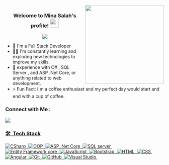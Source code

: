 <img width="250" align="right" src="https://c.tenor.com/_DOBjnGspYAAAAAM/code-coding.gif">

<h3 align="center">
  Welcome to Mina Salah's profile!
  <img src="https://media.giphy.com/media/hvRJCLFzcasrR4ia7z/giphy.gif" width="28">
</h3>

<!-- Typing SVG by DenverCoder1 - https://github.com/DenverCoder1/readme-typing-svg -->
<p align="center">
  <a href="https://github.com/DenverCoder1/readme-typing-svg"><img src="https://readme-typing-svg.herokuapp.com/?lines=Full-stack%20web%20developer;Always%20learning%20new%20things&font=Fira%20Code&center=true&width=440&height=45&color=f75c7e&vCenter=true&size=22"></a>
</p> 

- 🏢 I'm a Full Stack Developer
- 👨‍💻 I'm constantly learning and exploring new technologies to improve my skills.
- 💬 experience with C# , SQL Server , and ASP .Net Core, or anything related to web development.
- ⚡ Fun Fact: I'm a coffee enthusiast and my perfect day would start and end with a cup of coffee.



### Connect with Me :

<a href="https://linkedin.com/in/mina-salah-sadik" target="_blank"><img src="https://img.shields.io/badge/-Mina%20Salah%20Sadik-0077B5?style=for-the-badge&logo=Linkedin&logoColor=white"/>
### 🛠 &nbsp;Tech Stack

![CSharp](https://img.shields.io/badge/-CSharp-05122A?style=flat&logo=CSharp&logoColor=339933)&nbsp;
![OOP](https://img.shields.io/badge/-OOP%20-05122A?style=flat&logo=OOP)&nbsp;
![ASP .Net Core](https://img.shields.io/badge/-ASP%20.Net%20Core-05122A?style=flat&logo=ASP&.Net&Core)&nbsp;
![SQL server](https://img.shields.io/badge/-Sql-05122A?style=flat&logo=Sql)&nbsp;
![Entity Framework core](https://img.shields.io/badge/-Entity%20Framework%20core-05122A?style=flat&logo=Entity&Framework&core)&nbsp;
![JavaScript](https://img.shields.io/badge/-JavaScript-05122A?style=flat&logo=javascript)&nbsp;
![Bootstrap](https://img.shields.io/badge/-Bootstrap-05122A?style=flat&logo=bootstrap&logoColor=563D7C)&nbsp;
![HTML](https://img.shields.io/badge/-HTML-05122A?style=flat&logo=HTML5)&nbsp;
![CSS](https://img.shields.io/badge/-CSS-05122A?style=flat&logo=CSS3&logoColor=1572B6)&nbsp;
![Angular](https://img.shields.io/badge/-Angular-05122A?style=flat&logo=Angular)&nbsp;
![Git](https://img.shields.io/badge/-Git-05122A?style=flat&logo=git)&nbsp;
![GitHub](https://img.shields.io/badge/-GitHub-05122A?style=flat&logo=github)&nbsp;
![Visual Studio](https://img.shields.io/badge/-Visual%20Studio-05122A?style=flat&logo=visual-studio&logoColor=007ACC)&nbsp;
